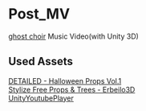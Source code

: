 # Post_MV
 [ghost choir](https://youtu.be/kXF3VYYa5TI) Music Video(with Unity 3D)

## Used Assets
 [DETAILED - Halloween Props Vol.1](https://assetstore.unity.com/packages/3d/environments/fantasy/detailed-halloween-props-vol-1-236945)  
 [Stylize Free Props & Trees - Erbeilo3D](https://assetstore.unity.com/packages/3d/environments/stylize-free-props-trees-erbeilo3d-237015#asset_quality)  
 [UnityYoutubePlayer](https://github.com/iBicha/UnityYoutubePlayer)  

